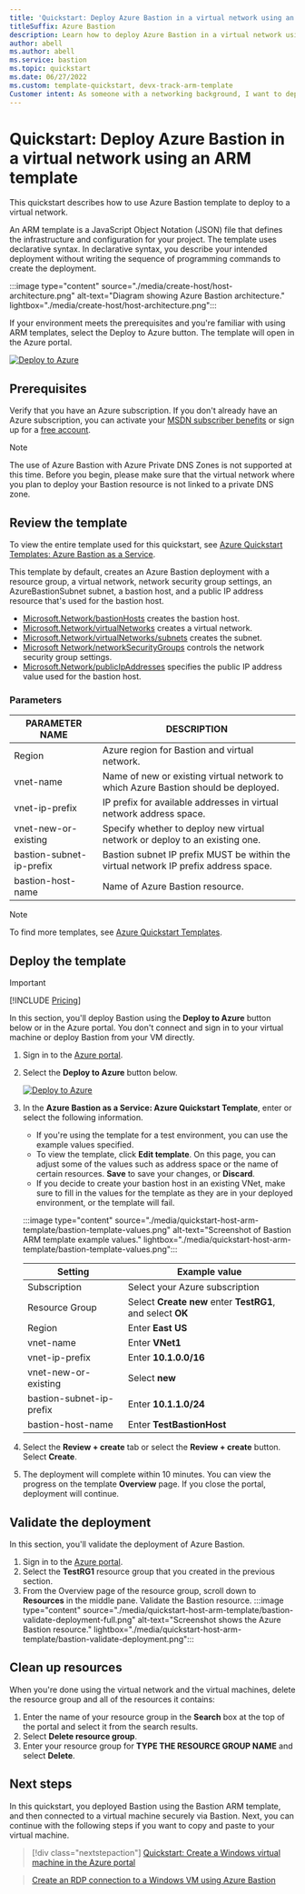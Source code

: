 ```yaml
---
title: 'Quickstart: Deploy Azure Bastion in a virtual network using an ARM template'
titleSuffix: Azure Bastion
description: Learn how to deploy Azure Bastion in a virtual network using an ARM template.
author: abell
ms.author: abell
ms.service: bastion
ms.topic: quickstart 
ms.date: 06/27/2022
ms.custom: template-quickstart, devx-track-arm-template
Customer intent: As someone with a networking background, I want to deploy Azure Bastion to a virtual machine using a Bastion ARM Template.
---
```



# Quickstart: Deploy Azure Bastion in a virtual network using an ARM template

This quickstart describes how to use Azure Bastion template to deploy to a virtual network.

An ARM template is a JavaScript Object Notation (JSON) file that defines the infrastructure and configuration for your project. The template uses declarative syntax. In declarative syntax, you describe your intended deployment without writing the sequence of programming commands to create the deployment.

:::image type="content" source="./media/create-host/host-architecture.png" alt-text="Diagram showing Azure Bastion architecture." lightbox="./media/create-host/host-architecture.png":::

If your environment meets the prerequisites and you're familiar with using ARM templates, select the Deploy to Azure button. The template will open in the Azure portal.

[![Deploy to Azure](../media/template-deployments/deploy-to-azure.svg)](https://portal.azure.com/#create/Microsoft.Template/uri/https%3a%2f%2fraw.githubusercontent.com%2fAzure%2fazure-quickstart-templates%2fmaster%2fquickstarts%2fmicrosoft.network%2fazure-bastion-nsg%2fazuredeploy.json)

## Prerequisites

Verify that you have an Azure subscription. If you don't already have an Azure subscription, you can activate your [MSDN subscriber benefits](https://azure.microsoft.com/pricing/member-offers/msdn-benefits-details) or sign up for a [free account](https://azure.microsoft.com/pricing/free-trial).

> [!NOTE]
> The use of Azure Bastion with Azure Private DNS Zones is not supported at this time. Before you begin, please make sure that the virtual network where you plan to deploy your Bastion resource is not linked to a private DNS zone.
>
## Review the template

To view the entire template used for this quickstart, see [Azure Quickstart Templates: Azure Bastion as a Service](https://azure.microsoft.com/resources/templates/azure-bastion-nsg/).

This template by default, creates an Azure Bastion deployment with a resource group, a virtual network, network security group settings, an AzureBastionSubnet subnet, a bastion host, and a public IP address resource that's used for the bastion host.

* [Microsoft.Network/bastionHosts](/azure/templates/microsoft.network/bastionhosts) creates the bastion host.
* [Microsoft.Network/virtualNetworks](/azure/templates/microsoft.network/virtualnetworks) creates a virtual network.
* [Microsoft.Network/virtualNetworks/subnets](/azure/templates/microsoft.network/virtualnetworks/subnets) creates the subnet.
* [Microsoft Network/networkSecurityGroups](/azure/templates/microsoft.network/virtualnetworks/subnets) controls the network security group settings.
* [Microsoft.Network/publicIpAddresses](/azure/templates/microsoft.network/publicIpAddresses) specifies the public IP address value used for the bastion host.

### Parameters

| PARAMETER NAME           | DESCRIPTION                                                                          |
|--------------------------|--------------------------------------------------------------------------------------|
| Region                   | Azure region for Bastion and virtual network.                                        |
| vnet-name                | Name of new or existing virtual network to which Azure Bastion should be deployed.   |
| vnet-ip-prefix           | IP prefix for available addresses in virtual network address space.                  |
| vnet-new-or-existing     | Specify whether to deploy new virtual network or deploy to an existing one.          |
| bastion-subnet-ip-prefix | Bastion subnet IP prefix MUST be within the virtual network IP prefix address space. |
| bastion-host-name        | Name of Azure Bastion resource.                                                      |

> [!NOTE]
> To find more templates, see [Azure Quickstart Templates](https://azure.microsoft.com/resources/templates/?resourceType=Microsoft.Network&pageNumber=1&sort=Popular).
>

## Deploy the template

> [!IMPORTANT]
> [!INCLUDE [Pricing](../../includes/bastion-pricing.md)]
>

In this section, you'll deploy Bastion using the **Deploy to Azure** button below or in the Azure portal. You don't connect and sign in to your virtual machine or deploy Bastion from your VM directly.

1. Sign in to the [Azure portal](https://portal.azure.com).
1. Select the **Deploy to Azure** button below.

     [![Deploy to Azure](../media/template-deployments/deploy-to-azure.svg)](https://portal.azure.com/#create/Microsoft.Template/uri/https%3a%2f%2fraw.githubusercontent.com%2fAzure%2fazure-quickstart-templates%2fmaster%2fquickstarts%2fmicrosoft.network%2fazure-bastion-nsg%2fazuredeploy.json)

1. In the **Azure Bastion as a Service: Azure Quickstart Template**, enter or select the following information.

   * If you're using the template for a test environment, you can use the example values specified.
   * To view the template, click **Edit template**. On this page, you can adjust some of the values such as address space or the name of certain resources. **Save** to save your changes, or **Discard**.
   * If you decide to create your bastion host in an existing VNet, make sure to fill in the values for the template as they are in your deployed environment, or the template will fail.

    :::image type="content" source="./media/quickstart-host-arm-template/bastion-template-values.png" alt-text="Screenshot of Bastion ARM template example values." lightbox="./media/quickstart-host-arm-template/bastion-template-values.png":::

   | Setting                  | Example value             |
   |--------------------------|--------------------------------|
   | Subscription             | Select your Azure subscription |
   | Resource Group           |Select **Create new** enter **TestRG1**, and select **OK**             |
   | Region                   | Enter **East US**              |
   | vnet-name                | Enter **VNet1**                |
   | vnet-ip-prefix           | Enter **10.1.0.0/16**          |
   | vnet-new-or-existing     | Select **new**          |
   | bastion-subnet-ip-prefix | Enter **10.1.1.0/24**          |
   | bastion-host-name        | Enter **TestBastionHost**      |

1. Select the **Review + create** tab or select the **Review + create** button. Select **Create**.
1. The deployment will complete within 10 minutes. You can view the progress on the template **Overview** page. If you close the portal, deployment will continue.

## Validate the deployment

In this section, you'll validate the deployment of Azure Bastion.

1. Sign in to the [Azure portal](https://portal.azure.com).
1. Select the **TestRG1** resource group that you created in the previous section.
1. From the Overview page of the resource group, scroll down to **Resources** in the middle pane. Validate the Bastion resource.
 :::image type="content" source="./media/quickstart-host-arm-template/bastion-validate-deployment-full.png" alt-text="Screenshot shows the Azure Bastion resource." lightbox="./media/quickstart-host-arm-template/bastion-validate-deployment.png":::

## Clean up resources

When you're done using the virtual network and the virtual machines, delete the resource group and all of the resources it contains:

1. Enter the name of your resource group in the **Search** box at the top of the portal and select it from the search results.
1. Select **Delete resource group**.
1. Enter your resource group for **TYPE THE RESOURCE GROUP NAME** and select **Delete**.

## Next steps

In this quickstart, you deployed Bastion using the Bastion ARM template, and then connected to a virtual machine securely via Bastion. Next, you can continue with the following steps if you want to copy and paste to your virtual machine.

> [!div class="nextstepaction"]
> [Quickstart: Create a Windows virtual machine in the Azure portal](../virtual-machines/windows/quick-create-portal.md)

> [Create an RDP connection to a Windows VM using Azure Bastion](../bastion/bastion-connect-vm-rdp-windows.md)
